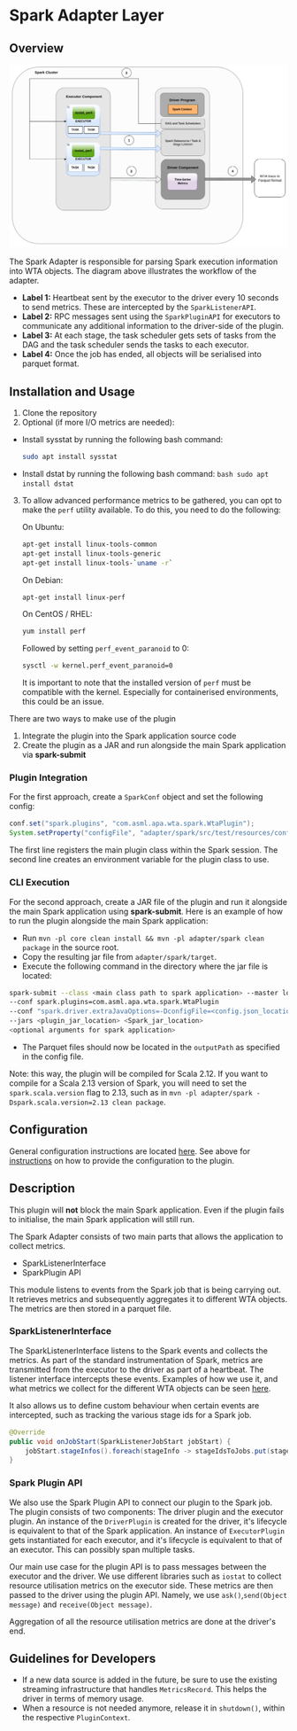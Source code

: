 # Spark Adapter Layer

## Overview

![img.png](architecture.png)

The Spark Adapter is responsible for parsing Spark execution information into WTA objects.
The diagram above illustrates the workflow of the adapter.

- **Label 1:** Heartbeat sent by the executor to the driver every 10 seconds to send metrics.
  These are intercepted by the `SparkListenerAPI`.
- **Label 2:** RPC messages sent using the `SparkPluginAPI` for executors to communicate
  any additional information to the driver-side of the plugin.
- **Label 3:** At each stage, the task scheduler gets sets of tasks from the DAG and the task scheduler
  sends the tasks to each executor.
- **Label 4:** Once the job has ended, all objects will be serialised into parquet format.

## Installation and Usage
1.  Clone the repository
2.  Optional (if more I/O metrics are needed):
   - Install sysstat by running the following bash command:
     ```bash
     sudo apt install sysstat
     ```

   - Install dstat by running the following bash command:
    ```bash
    sudo apt install dstat
    ```

3.  To allow advanced performance metrics to be gathered, you can opt to make the `perf` utility available.
    To do this, you need to do the following:

    On Ubuntu:

    ```bash
    apt-get install linux-tools-common
    apt-get install linux-tools-generic
    apt-get install linux-tools-`uname -r`
    ```

    On Debian:

    ```bash
    apt-get install linux-perf
    ```

    On CentOS / RHEL:

    ```bash
    yum install perf
    ```

    Followed by setting `perf_event_paranoid` to 0:

    ```bash
    sysctl -w kernel.perf_event_paranoid=0
    ```

    It is important to note that the installed version of `perf` must be compatible with the kernel. Especially for containerised environments, this could be an issue.

There are two ways to make use of the plugin
1. Integrate the plugin into the Spark application source code
2. Create the plugin as a JAR and run alongside the main Spark application via **spark-submit**

### Plugin Integration
For the first approach, create a `SparkConf` object and set the following config:

```java
conf.set("spark.plugins", "com.asml.apa.wta.spark.WtaPlugin");
System.setProperty("configFile", "adapter/spark/src/test/resources/config.json");
```
The first line registers the main plugin class within the Spark session. The second line creates an environment variable
for the plugin class to use.

### CLI Execution
For the second approach, create a JAR file of the plugin and run it alongside the main Spark application using
**spark-submit**. Here is an example of how to run the plugin alongside the main Spark application:

- Run `mvn -pl core clean install && mvn -pl adapter/spark clean package` in the source root.
- Copy the resulting jar file from `adapter/spark/target`.
- Execute the following command in the directory where the jar file is located:

```bash
spark-submit --class <main class path to spark application> --master local[1]
--conf spark.plugins=com.asml.apa.wta.spark.WtaPlugin
--conf "spark.driver.extraJavaOptions=-DconfigFile=<config.json_location>"
--jars <plugin_jar_location> <Spark_jar_location>
<optional arguments for spark application>
```
- The Parquet files should now be located in the `outputPath` as specified in the config file.

Note: this way, the plugin will be compiled for Scala 2.12. If you want to compile for a Scala 2.13 version of Spark,
you will need to set the `spark.scala.version` flag to 2.13, such as in
`mvn -pl adapter/spark -Dspark.scala.version=2.13 clean package`.

## Configuration
General configuration instructions are located [here](/../../README.md#configuration). See above for [instructions](#installation-and-usage) on how to provide the configuration to the plugin.


## Description
This plugin will **not** block the main Spark application. Even if the plugin fails to initialise, the main Spark
application will still run.

The Spark Adapter consists of two main parts that allows the application to collect metrics.
- SparkListenerInterface
- SparkPlugin API

This module listens to events from the Spark job that is being carrying out. It retrieves metrics and subsequently aggregates it to different WTA objects. The metrics are then stored in a parquet file.

### SparkListenerInterface

The SparkListenerInterface listens to the Spark events and collects the metrics. As part of the
standard instrumentation of Spark, metrics are transmitted from the executor to the driver as part of a heartbeat. The listener interface
intercepts these events. Examples of how we use it, and what metrics we collect for the different WTA objects can be seen [here](/src/main/java/com/asml/apa/wta/spark/listener).

It also allows us to define custom behaviour when certain events are intercepted, such as tracking the various stage ids for a Spark job.

```java
@Override
public void onJobStart(SparkListenerJobStart jobStart) {
    jobStart.stageInfos().foreach(stageInfo -> stageIdsToJobs.put(stageInfo.stageId(), jobStart.jobId()));
}
```

### Spark Plugin API
We also use the Spark Plugin API to connect our plugin to the Spark job. The plugin consists of two components: The driver plugin and the executor plugin.
An instance of the `DriverPlugin` is created for the driver, it's lifecycle is equivalent to that of the Spark application. An instance of `ExecutorPlugin` gets instantiated
for each executor, and it's lifecycle is equivalent to that of an executor. This can possibly span multiple tasks.

Our main use case for the plugin API is to pass messages between the executor and the driver. We use different libraries such as `iostat` to collect resource
utilisation metrics on the executor side. These metrics are then passed to the driver using the plugin API. Namely, we use `ask()`,`send(Object message)` and `receive(Object message)`.

Aggregation of all the resource utilisation metrics are done at the driver's end.

## Guidelines for Developers
- If a new data source is added in the future, be sure to use the existing streaming infrastructure that handles `MetricsRecord`. This helps the driver in terms of memory usage.
- When a resource is not needed anymore, release it in `shutdown()`, within the respective `PluginContext`.
